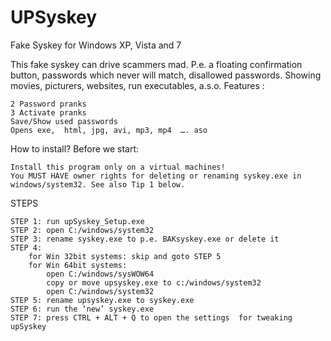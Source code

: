# UPSyskey
Fake Syskey for Windows XP, Vista and 7

This fake syskey can drive scammers mad.
P.e. a floating confirmation button, passwords which never will match, disallowed passwords. Showing movies, picturers, websites, run executables, a.s.o.
Features :

    2 Password pranks
    3 Activate pranks
    Save/Show used passwords
    Opens exe,  html, jpg, avi, mp3, mp4  …. aso


How to install?
Before we start:

    Install this program only on a virtual machines!
    You MUST HAVE owner rights for deleting or renaming syskey.exe in windows/system32. See also Tip 1 below.

STEPS

    STEP 1: run upSyskey_Setup.exe
    STEP 2: open C:/windows/system32
    STEP 3: rename syskey.exe to p.e. BAKsyskey.exe or delete it
    STEP 4:
        for Win 32bit systems: skip and goto STEP 5
        for Win 64bit systems:
            open C:/windows/sysWOW64
            copy or move upsyskey.exe to c:/windows/system32
            open C:/windows/system32
    STEP 5: rename upsyskey.exe to syskey.exe
    STEP 6: run the ‘new’ syskey.exe
    STEP 7: press CTRL + ALT + Q to open the settings  for tweaking upSyskey
